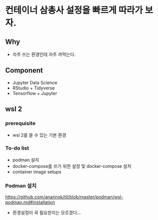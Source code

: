 # 컨테이너 삼총사 설정을 빠르게 따라가 보자. 

## Why 

- 자주 쓰는 환경인데 자주 까먹는다.

## Component 

- Jupyter Data Science 
- RStudio + Tidyverse 
- Tensorflow + Jupyter 


## wsl 2 

### prerequisite 

- wsl 2를 쓸 수 있는 기본 환경 

### To-do list 

- podman 설치 
- docker-compose를 쓰기 위한 설정 및 docker-compose 설치 
- container image setups 

### Podman 설치 

https://github.com/anarinsk/til/blob/master/podman/wsl-podman.md#installation

- 환경설정이 꼭 필요한지는 모르겠다... 
